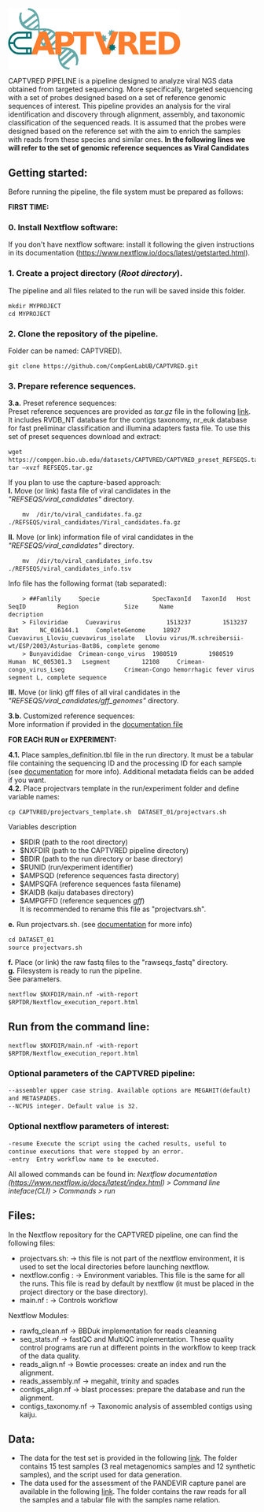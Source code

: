 <img src="./docs/captvred_logo.png" title="CAPTVRED" alt="CAPTVRED" width="350px" align="center" />

CAPTVRED PIPELINE is a pipeline designed to analyze viral NGS data obtained from targeted sequencing. More specifically, targeted sequencing with a set of probes designed based on a set of reference genomic sequences of interest. This pipeline provides an analysis for the viral identification and discovery through alignment, assembly, and taxonomic classification of the sequenced reads. It is assumed that the probes were designed based on the reference set  with the aim to enrich the samples with reads from these species and similar ones.
**In the following lines we will refer to the set of genomic reference sequences as Viral Candidates**

## Getting started:
Before running the pipeline, the file system must be prepared as follows:

__FIRST TIME:__<br /> 

### __0.__ Install Nextflow software:<br />
If you don't have nextflow software: install it following the given instructions in its documentation (https://www.nextflow.io/docs/latest/getstarted.html). <br />

### __1.__ Create a project directory (*Root directory*). <br />
The pipeline and all files related to the run will be saved inside this folder.<br />
```{.sh}
mkdir MYPROJECT
cd MYPROJECT
```
### __2.__ Clone the repository of the pipeline.<br />
Folder can be named: CAPTVRED). <br />
```{.sh}
git clone https://github.com/CompGenLabUB/CAPTVRED.git
```
### __3.__ Prepare reference sequences. <br />
  __3.a.__ Preset reference sequences: <br /> 
Preset reference sequences are provided as _tar.gz_ file in the following [link](https://compgen.bio.ub.edu/datasets/CAPTVRED/REFSEQS.tar.gz). It includes RVDB_NT database for the contigs taxonomy, nr_euk database for fast preliminar classification and illumina adapters fasta file. To use this set of preset sequences download and extract: <br />

```{.sh}
wget https://compgen.bio.ub.edu/datasets/CAPTVRED/CAPTVRED_preset_REFSEQS.tar.gz
tar –xvzf REFSEQS.tar.gz
```
If you plan to use the capture-based approach: <br />
    __I.__ Move (or link) fasta file of viral candidates in the _"REFSEQS/viral_candidates"_ directory. <br />

```{.sh}
    mv  /dir/to/viral_candidates.fa.gz  ./REFSEQS/viral_candidates/Viral_candidates.fa.gz
```
  __II.__ Move (or link) information file of viral candidates in the _"REFSEQS/viral_candidates"_ directory.<br />

    
```{.sh}
    mv  /dir/to/viral_candidates_info.tsv  ./REFSEQS/viral_candidates_info.tsv 
```
Info file has the following format (tab separated): <br />

```{=comment}
    > ##Famlily     Specie               SpecTaxonId   TaxonId   Host   SeqID         Region	         Size	   Name	                                  decription
    > Filoviridae	  Cuevavirus	         1513237	     1513237	 Bat	  NC_016144.1	  CompleteGenome	 18927	 Cuevavirus_Lloviu_cuevavirus_isolate   Lloviu virus/M.schreibersii-wt/ESP/2003/Asturias-Bat86, complete genome
    > Bunyavididae	Crimean-congo_virus	 1980519	     1980519	 Human	NC_005301.3	  Lsegment	       12108	 Crimean-congo_virus_Lseg	              Crimean-Congo hemorrhagic fever virus segment L, complete sequence
```
    
  __III.__ Move (or link) gff files of all viral candidates in the _"REFSEQS/viral_candidates/gff_genomes"_ directory. <br />



__3.b.__ Customized reference sequences: <br /> 
More information if provided in the [documentation file](https://github.com/JosepFAbril/CAPTVRED/blob/main/docs/readme_DOCUMENTATION_virwaste.md) 

__FOR EACH RUN or EXPERIMENT:__<br /> 

__4.1.__ Place samples_definition.tbl file in the run directory. It must be a tabular file containing the sequencing ID and the processing ID for each sample (see [documentation](https://github.com/JosepFAbril/CAPTVRED/blob/main/docs/readme_DOCUMENTATION_virwaste.md) for more info). Additional metadata fields can be added if you want.<br />
__4.2.__ Place projectvars template in the run/experiment folder and define variable names: <br />

```{.sh}
cp CAPTVRED/projectvars_template.sh  DATASET_01/projectvars.sh
```
Variables description
-  $RDIR (path to the root directory)<br />
-  $NXFDIR (path to the CAPTVRED pipeline directory) <br /> 
-  $BDIR (path to the run directory or base directory) <br />
-  $RUNID (run/experiment identifier)<br />
-  $AMPSQD (reference sequences fasta directory)<br />
-  $AMPSQFA (reference sequences fasta filename)<br />
-  $KAIDB (kaiju databases directory)<br />
-  $AMPGFFD (reference sequences _gff_)<br />
It is recommended to rename this file as "projectvars.sh".<br />

__e.__ Run projectvars.sh. (see [documentation](https://github.com/JosepFAbril/CAPTVRED/blob/main/docs/readme_DOCUMENTATION_virwaste.md) for more info)<br />
```{.sh}
cd DATASET_01
source projectvars.sh
```
__f.__ Place (or link) the raw fastq files to the "rawseqs_fastq" directory.<br />
__g.__ Filesystem is ready to run the pipeline.<br />See parameters.
```{.sh}
nextflow $NXFDIR/main.nf -with-report $RPTDR/Nextflow_execution_report.html
```




## Run from the command line:
```{.sh}
nextflow $NXFDIR/main.nf -with-report $RPTDR/Nextflow_execution_report.html
```

### Optional parameters of the CAPTVRED pipeline:
```{.sh}
--assembler upper case string. Available options are MEGAHIT(default) and METASPADES.
--NCPUS integer. Default value is 32.
```
### Optional nextflow parameters of interest:
```{.sh}
-resume Execute the script using the cached results, useful to continue executions that were stopped by an error.
-entry  Entry workflow name to be executed.
```
All allowed commands can be found in:  _Nextflow documentation (https://www.nextflow.io/docs/latest/index.html) > Command line inteface(CLI) > Commands > run_

## Files:
In the Nextflow repository for the CAPTVRED pipeline, one can find the following files:
* projectvars.sh: &rarr; this file is not part of the nextflow environment, it is used to set the local directories before launching nextflow.
* nextflow.config : &rarr; Environment variables. This file is the same for all the runs. This file is read by default by nextflow (it must be placed in the project directory or the base directory).
* main.nf : &rarr; Controls workflow


Nextflow Modules:
* rawfq_clean.nf &rarr; BBDuk implementation for reads cleanning
* seq_stats.nf &rarr; fastQC and  MultiQC implementation. These quality control programs are run at different points in the workflow to keep track of the data quality. 
* reads_align.nf &rarr; Bowtie processes: create an index and run the alignment.
* reads_assembly.nf &rarr; megahit, trinity and spades
* contigs_align.nf &rarr; blast processes: prepare the database and run the alignment.
* contigs_taxonomy.nf &rarr; Taxonomic analysis of assembled contigs using kaiju.





## Data:
* The data for the test set is provided in the following [link](https://compgen.bio.ub.edu/datasets/CAPTVRED/CAPTVRED_testset.tar.gz). The folder contains 15 test samples (3 real metagenomics samples and 12 synthetic samples), and the script used for data generation.
* The data used for the assessment of the PANDEVIR capture panel are available in the following  [link](https://compgen.bio.ub.edu/datasets/CAPTVRED/PANDEVIR_assess_testset.tar.gz). The folder contains the raw reads for all the samples and a tabular file with the samples name relation.


